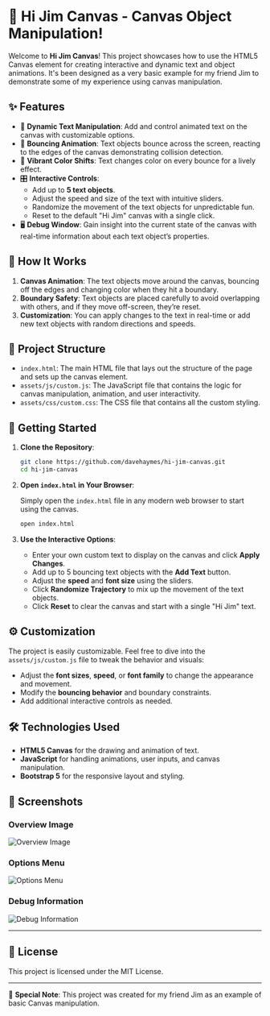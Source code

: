 # 🎨 Hi Jim Canvas - Canvas Object Manipulation!

Welcome to **Hi Jim Canvas**! This project showcases how to use the HTML5 Canvas element for creating interactive and dynamic text and object animations. It's been designed as a very basic example for my friend Jim to demonstrate some of my experience using canvas manipulation.

## ✨ Features

- 🚀 **Dynamic Text Manipulation**: Add and control animated text on the canvas with customizable options.
- 🏀 **Bouncing Animation**: Text objects bounce across the screen, reacting to the edges of the canvas demonstrating collision detection.
- 🌈 **Vibrant Color Shifts**: Text changes color on every bounce for a lively effect.
- 🎛 **Interactive Controls**:
  - Add up to **5 text objects**.
  - Adjust the speed and size of the text with intuitive sliders.
  - Randomize the movement of the text objects for unpredictable fun.
  - Reset to the default "Hi Jim" canvas with a single click.
- 🖥 **Debug Window**: Gain insight into the current state of the canvas with real-time information about each text object’s properties.

## 🎯 How It Works

1. **Canvas Animation**: The text objects move around the canvas, bouncing off the edges and changing color when they hit a boundary.
2. **Boundary Safety**: Text objects are placed carefully to avoid overlapping with others, and if they move off-screen, they’re reset.
3. **Customization**: You can apply changes to the text in real-time or add new text objects with random directions and speeds.

## 📂 Project Structure

- `index.html`: The main HTML file that lays out the structure of the page and sets up the canvas element.
- `assets/js/custom.js`: The JavaScript file that contains the logic for canvas manipulation, animation, and user interactivity.
- `assets/css/custom.css`: The CSS file that contains all the custom styling.

## 🚀 Getting Started

1. **Clone the Repository**:

   ```bash
   git clone https://github.com/davehaymes/hi-jim-canvas.git
   cd hi-jim-canvas
   ```

2. **Open `index.html` in Your Browser**:

   Simply open the `index.html` file in any modern web browser to start using the canvas.

   ```bash
   open index.html
   ```

3. **Use the Interactive Options**:
   - Enter your own custom text to display on the canvas and click **Apply Changes**.
   - Add up to 5 bouncing text objects with the **Add Text** button.
   - Adjust the **speed** and **font size** using the sliders.
   - Click **Randomize Trajectory** to mix up the movement of the text objects.
   - Click **Reset** to clear the canvas and start with a single "Hi Jim" text.

## ⚙️ Customization

The project is easily customizable. Feel free to dive into the `assets/js/custom.js` file to tweak the behavior and visuals:

- Adjust the **font sizes**, **speed**, or **font family** to change the appearance and movement.
- Modify the **bouncing behavior** and boundary constraints.
- Add additional interactive controls as needed.

## 🛠 Technologies Used

- **HTML5 Canvas** for the drawing and animation of text.
- **JavaScript** for handling animations, user inputs, and canvas manipulation.
- **Bootstrap 5** for the responsive layout and styling.

## 📸 Screenshots

### Overview Image

![Overview Image](https://davehaymes-github.s3.us-west-1.amazonaws.com/af30452ccfe546e3a42017ac6ead8c61f3f4bdcd.png)

### Options Menu

![Options Menu](https://davehaymes-github.s3.us-west-1.amazonaws.com/9010d5cf12d286ba9e98fd77189f2528d00fbba2.png)

### Debug Information

![Debug Information](https://davehaymes-github.s3.us-west-1.amazonaws.com/e2f90fecf21468d1171c31995f4373706c18b265.png)

---

## 📜 License

This project is licensed under the MIT License.

---

👋 **Special Note**: This project was created for my friend Jim as an example of basic Canvas manipulation.
